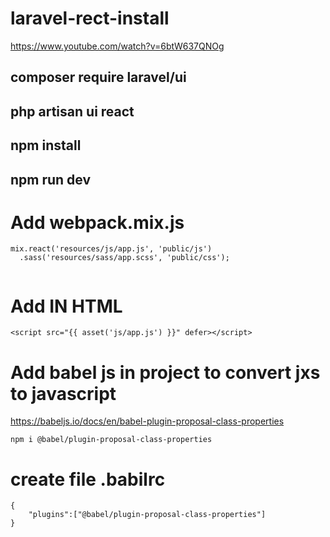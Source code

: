 # laravel-rect-install

https://www.youtube.com/watch?v=6btW637QNOg
  ## composer require laravel/ui
  ## php artisan ui react
  ## npm install
  ## npm run dev
  
# Add webpack.mix.js

```
mix.react('resources/js/app.js', 'public/js')
  .sass('resources/sass/app.scss', 'public/css');
  
  ```
# Add IN HTML
  ```
 <script src="{{ asset('js/app.js') }}" defer></script>
 ```
 # Add babel js in project to convert jxs to javascript 
 
 https://babeljs.io/docs/en/babel-plugin-proposal-class-properties
```
npm i @babel/plugin-proposal-class-properties

```
# create file .babilrc
```
{
    "plugins":["@babel/plugin-proposal-class-properties"]
}

```
